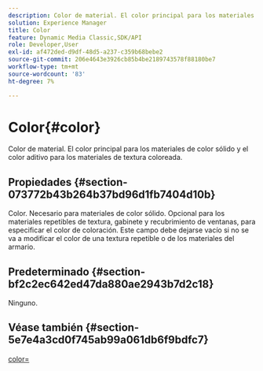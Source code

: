 ```yaml
---
description: Color de material. El color principal para los materiales de color sólido y el color aditivo para los materiales de textura coloreada.
solution: Experience Manager
title: Color
feature: Dynamic Media Classic,SDK/API
role: Developer,User
exl-id: af472ded-d9df-48d5-a237-c359b68bebe2
source-git-commit: 206e4643e3926cb85b4be2189743578f88180be7
workflow-type: tm+mt
source-wordcount: '83'
ht-degree: 7%

---
```


# Color{#color}

Color de material. El color principal para los materiales de color sólido y el color aditivo para los materiales de textura coloreada.

## Propiedades {#section-073772b43b264b37bd96d1fb7404d10b}

Color. Necesario para materiales de color sólido. Opcional para los materiales repetibles de textura, gabinete y recubrimiento de ventanas, para especificar el color de coloración. Este campo debe dejarse vacío si no se va a modificar el color de una textura repetible o de los materiales del armario.

## Predeterminado {#section-bf2c2ec642ed47da880ae2943b7d2c18}

Ninguno.

## Véase también {#section-5e7e4a3cd0f745ab99a061db6f9bdfc7}

[color=](../../../../../ir-api/http-protocol/image-rendering-api-ref/c-ir-http-protocol-ref/c-ir-http-protocol-command-reference/r-ir-http-color.md#reference-ea3cba9edfe94dbab86d8f123a9ed0aa)
